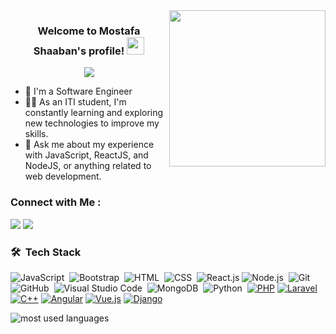 
<img width="250" align="right" src="https://c.tenor.com/_DOBjnGspYAAAAAM/code-coding.gif">

<h3 align="center">
  Welcome to Mostafa Shaaban's profile!
  <img src="https://media.giphy.com/media/hvRJCLFzcasrR4ia7z/giphy.gif" width="28">
</h3>

<!-- Typing SVG by DenverCoder1 - https://github.com/DenverCoder1/readme-typing-svg -->
<p align="center">
  <a href="https://github.com/DenverCoder1/readme-typing-svg"><img src="https://readme-typing-svg.herokuapp.com/?lines=Full-stack%20web%20developer;Always%20learning%20new%20things&font=Fira%20Code&center=true&width=440&height=45&color=f75c7e&vCenter=true&size=22"></a>
</p> 

- 🏢 I'm a Software Engineer 
- 👨‍💻 As an ITI student, I'm constantly learning and exploring new technologies to improve my skills.
- 💬 Ask me about my experience with JavaScript, ReactJS, and NodeJS, or anything related to web development.

### Connect with Me :

<a href="https://www.linkedin.com/in/mostafa2080" target="_blank"><img src="https://img.shields.io/badge/-Mostafa%20Shaaban-0077B5?style=for-the-badge&logo=Linkedin&logoColor=white"/></a>
<a href="https://t.me/moustafa2080" target="_blank"><img src="https://img.shields.io/badge/-Mostafa%20Shaaban-0077B5?style=for-the-badge&logo=Telegram&logoColor=white"/></a>
### 🛠 &nbsp;Tech Stack
![JavaScript](https://img.shields.io/badge/-JavaScript-05122A?style=flat&logo=javascript)&nbsp;
![Bootstrap](https://img.shields.io/badge/-Bootstrap-05122A?style=flat&logo=bootstrap&logoColor=563D7C)&nbsp;
![HTML](https://img.shields.io/badge/-HTML-05122A?style=flat&logo=HTML5)&nbsp;
![CSS](https://img.shields.io/badge/-CSS-05122A?style=flat&logo=CSS3&logoColor=1572B6)&nbsp;
![React.js](https://img.shields.io/badge/-React-05122A?style=flat&logo=react)
![Node.js](https://img.shields.io/badge/-Node.js-05122A?style=flat&logo=node.js&logoColor=339933)&nbsp;
![Git](https://img.shields.io/badge/-Git-05122A?style=flat&logo=git)&nbsp;
![GitHub](https://img.shields.io/badge/-GitHub-05122A?style=flat&logo=github)&nbsp;
![Visual Studio Code](https://img.shields.io/badge/-Visual%20Studio%20Code-05122A?style=flat&logo=visual-studio-code&logoColor=007ACC)&nbsp;
![MongoDB](https://img.shields.io/badge/-MongoDB-05122A?style=flat&logo=MongoDB)&nbsp;
![Python](https://img.shields.io/badge/-Python%20-05122A?style=flat&logo=python)&nbsp;
[![PHP](https://img.shields.io/badge/-PHP%20-05122A?style=flat&logo=php)](https://php.net)
[![Laravel](https://img.shields.io/badge/-Laravel%20-05122A?style=flat&logo=laravel)](https://laravel.com)
[![C++](https://img.shields.io/badge/-C%2B%2B%20-05122A?style=flat&logo=c%2B%2B)](https://en.cppreference.com/)
[![Angular](https://img.shields.io/badge/-Angular%20-05122A?style=flat&logo=angular)](https://angular.io/)
[![Vue.js](https://img.shields.io/badge/-Vue.js%20-05122A?style=flat&logo=vue.js)](https://vuejs.org/)
[![Django](https://img.shields.io/badge/-Django%20-05122A?style=flat&logo=django)](https://www.djangoproject.com/)






<img align="left" src="https://github-readme-stats.vercel.app/api/top-langs?username=mostafa2080&show_icons=true&locale=en&layout=compact&theme=radical" alt="most used languages" />
<br>
<!-- <a href="https://komarev.com/ghpvc/?username=mostafa2080&style=for-the-badge">
    <img src="https://komarev.com/ghpvc/?username=mostafa2080&style=for-the-badge">
</a>
 -->

